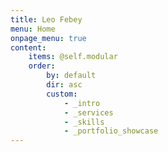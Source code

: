 ```yaml
---
title: Leo Febey
menu: Home
onpage_menu: true
content:
    items: @self.modular
    order:
        by: default
        dir: asc
        custom:
            - _intro
            - _services
            - _skills
            - _portfolio_showcase
---
```

